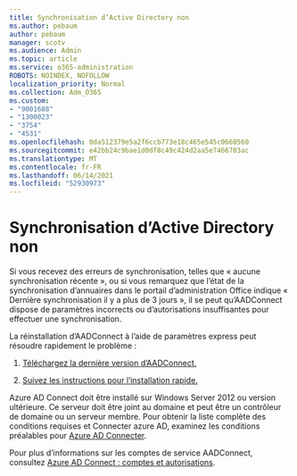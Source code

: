 ```yaml
---
title: Synchronisation d’Active Directory non
ms.author: pebaum
author: pebaum
manager: scotv
ms.audience: Admin
ms.topic: article
ms.service: o365-administration
ROBOTS: NOINDEX, NOFOLLOW
localization_priority: Normal
ms.collection: Adm_O365
ms.custom:
- "9001688"
- "1300023"
- "3754"
- "4531"
ms.openlocfilehash: 0da512379e5a2f6ccb773e18c465e545c0660560
ms.sourcegitcommit: e42bb24c9bae1d0df8c49c424d2aa5e7466703ac
ms.translationtype: MT
ms.contentlocale: fr-FR
ms.lasthandoff: 06/14/2021
ms.locfileid: "52930973"
---
```

# <a name="active-directory-not-syncing"></a>Synchronisation d’Active Directory non

Si vous recevez des erreurs de synchronisation, telles que « aucune synchronisation récente », ou si vous remarquez que l’état de la synchronisation d’annuaires dans le portail d’administration Office indique « Dernière synchronisation il y a plus de 3 jours », il se peut qu’AADConnect dispose de paramètres incorrects ou d’autorisations insuffisantes pour effectuer une synchronisation.  

La réinstallation d’AADConnect à l’aide de paramètres express peut résoudre rapidement le problème :

1. [Téléchargez la dernière version d’AADConnect.](https://go.microsoft.com/fwlink/?LinkId=615771)

2. [Suivez les instructions pour l’installation rapide.](/azure/active-directory/hybrid/how-to-connect-install-express)

Azure AD Connect doit être installé sur Windows Server 2012 ou version ultérieure. Ce serveur doit être joint au domaine et peut être un contrôleur de domaine ou un serveur membre. Pour obtenir la liste complète des conditions requises et Connecter azure AD, examinez les conditions préalables pour [Azure AD Connecter](/azure/active-directory/hybrid/how-to-connect-install-prerequisites).

Pour plus d’informations sur les comptes de service AADConnect, consultez [Azure AD Connect : comptes et autorisations](/azure/active-directory/hybrid/reference-connect-accounts-permissions).
